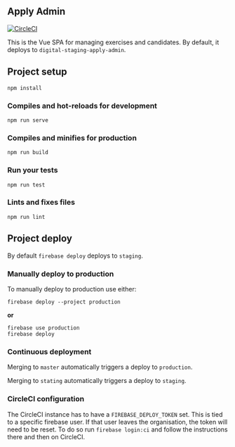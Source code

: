 ## Apply Admin

[![CircleCI](https://circleci.com/gh/jac-uk/apply-admin.svg?style=svg)](https://circleci.com/gh/jac-uk/apply-admin)

This is the Vue SPA for managing exercises and candidates. By default, it deploys to `digital-staging-apply-admin`.

## Project setup
```
npm install
```

### Compiles and hot-reloads for development
```
npm run serve
```

### Compiles and minifies for production
```
npm run build
```

### Run your tests
```
npm run test
```

### Lints and fixes files
```
npm run lint
```

## Project deploy 

By default `firebase deploy` deploys to `staging`.

### Manually deploy to production

To manually deploy to production use either: 

```
firebase deploy --project production
```

**or** 

```
firebase use production
firebase deploy
```

### Continuous deployment

Merging to `master` automatically triggers a deploy to `production`.

Merging to `stating` automatically triggers a deploy to `staging`.


### CircleCI configuration 

The CircleCI instance has to have a `FIREBASE_DEPLOY_TOKEN` set.  This is tied to a specific firebase user.  If that user leaves
the organisation, the token will need to be reset.  To do so run `firebase login:ci` and follow the instructions there and then on
CircleCI.



